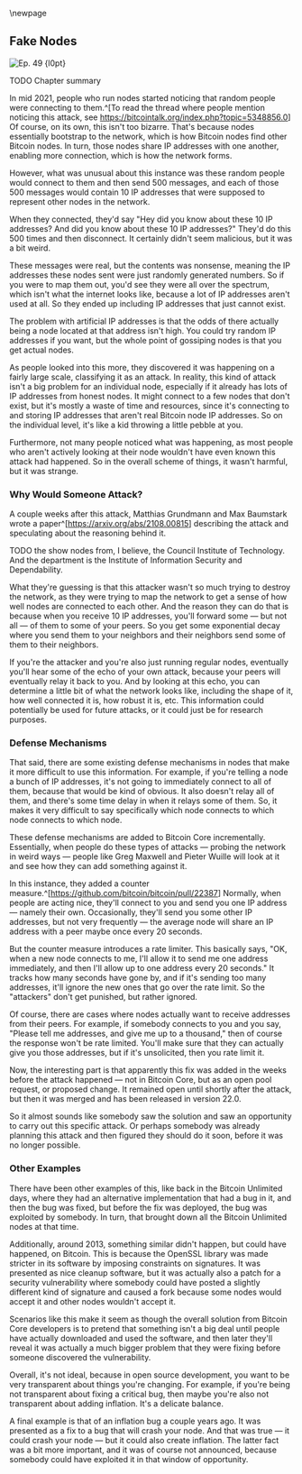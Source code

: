 \newpage
## Fake Nodes


![Ep. 49 {l0pt}](qr/49.png)

TODO Chapter summary

<!--
Chaincode podcast that also covers this attack: https://podcast.chaincode.com/2021/10/26/pieter-wuille-amiti-uttarwar-p2p.html
Explanation of ADDR message: https://developer.bitcoin.org/reference/p2p_networking.html#addr
-->

In mid 2021, people who run nodes started noticing that random people were connecting to them.^[To read the thread where people mention noticing this attack, see <https://bitcointalk.org/index.php?topic=5348856.0>] Of course, on its own, this isn't too bizarre. That's because nodes essentially bootstrap to the network, which is how Bitcoin nodes find other Bitcoin nodes. In turn, those nodes share IP addresses with one another, enabling more connection, which is how the network forms. 

However, what was unusual about this instance was these random people would connect to them and then send 500 messages, and each of those 500 messages would contain 10 IP addresses that were supposed to represent other nodes in the network.

When they connected, they'd say "Hey did you know about these 10 IP addresses? And did you know about these 10 IP addresses?" They'd do this 500 times and then disconnect. It certainly didn't seem malicious, but it was a bit weird.

These messages were real, but the contents was nonsense, meaning the IP addresses these nodes sent were just randomly generated numbers. So if you were to map them out, you'd see they were all over the spectrum, which isn't what the internet looks like, because a lot of IP addresses aren't used at all. So they ended up including IP addresses that just cannot exist.

The problem with artificial IP addresses is that the odds of there actually being a node located at that address isn't high. You could try random IP addresses if you want, but the whole point of gossiping nodes is that you get actual nodes.

As people looked into this more, they discovered it was happening on a fairly large scale, classifying it as an attack. In reality, this kind of attack isn't a big problem for an individual node, especially if it already has lots of IP addresses from honest nodes. It might connect to a few nodes that don't exist, but it's mostly a waste of time and resources, since it's connecting to and storing IP addresses that aren't real Bitcoin node IP addresses. So on the individual level, it's like a kid throwing a little pebble at you.

Furthermore, not many people noticed what was happening, as most people who aren't actively looking at their node wouldn't have even known this attack had happened. So in the overall scheme of things, it wasn't harmful, but it was strange.

### Why Would Someone Attack?

A couple weeks after this attack, Matthias Grundmann and Max Baumstark wrote a paper^[<https://arxiv.org/abs/2108.00815>] describing the attack and speculating about the reasoning behind it.

TODO the show nodes from, I believe, the Council Institute of Technology. And the department is the Institute of Information Security and Dependability. 

What they're guessing is that this attacker wasn't so much trying to destroy the network, as they were trying to map the network to get a sense of how well nodes are connected to each other. And the reason they can do that is because when you receive 10 IP addresses, you'll forward some — but not all — of them to some of your peers. So you get some exponential decay where you send them to your neighbors and their neighbors send some of them to their neighbors.

If you're the attacker and you're also just running regular nodes, eventually you'll hear some of the echo of your own attack, because your peers will eventually relay it back to you. And by looking at this echo, you can determine a little bit of what the network looks like, including the shape of it, how well connected it is, how robust it is, etc. This information could potentially be used for future attacks, or it could just be for research purposes.

### Defense Mechanisms

That said, there are some existing defense mechanisms in nodes that make it more difficult to use this information. For example, if you're telling a node a bunch of IP addresses, it's not going to immediately connect to all of them, because that would be kind of obvious. It also doesn't relay all of them, and there's some time delay in when it relays some of them. So, it makes it very difficult to say specifically which node connects to which node connects to which node.

These defense mechanisms are added to Bitcoin Core incrementally. Essentially, when people do these types of attacks — probing the network in weird ways — people like Greg Maxwell and Pieter Wuille will look at it and see how they can add something against it.

In this instance, they added a counter measure.^[<https://github.com/bitcoin/bitcoin/pull/22387>] Normally, when people are acting nice, they'll connect to you and send you one IP address — namely their own. Occasionally, they'll send you some other IP addresses, but not very frequently — the average node will share an IP address with a peer maybe once every 20 seconds.

But the counter measure introduces a rate limiter. This basically says, "OK, when a new node connects to me, I'll allow it to send me one address immediately, and then I'll allow up to one address every 20 seconds." It tracks how many seconds have gone by, and if it's sending too many addresses, it'll ignore the new ones that go over the rate limit. So the "attackers" don't get punished, but rather ignored.

Of course, there are cases where nodes actually want to receive addresses from their peers. For example, if somebody connects to you and you say, "Please tell me addresses, and give me up to a thousand," then of course the response won't be rate limited. You'll make sure that they can actually give you those addresses, but if it's unsolicited, then you rate limit it.

Now, the interesting part is that apparently this fix was added in the weeks before the attack happened — not in Bitcoin Core, but as an open pool request, or proposed change. It remained open until shortly after the attack, but then it was merged and has been released in version 22.0.

 So it almost sounds like somebody saw the solution and saw an opportunity to carry out this specific attack. Or perhaps somebody was already planning this attack and then figured they should do it soon, before it was no longer possible.

### Other Examples 

There have been other examples of this, like back in the Bitcoin Unlimited days, where they had an alternative implementation that had a bug in it, and then the bug was fixed, but before the fix was deployed, the bug was exploited by somebody. In turn, that brought down all the Bitcoin Unlimited nodes at that time.

Additionally, around 2013, something similar didn't happen, but could have happened, on Bitcoin. This is because the OpenSSL library was made stricter in its software by imposing constraints on signatures. It was presented as nice cleanup software, but it was actually also a patch for a security vulnerability where somebody could have posted a slightly different kind of signature and caused a fork because some nodes would accept it and other nodes wouldn't accept it.

Scenarios like this make it seem as though the overall solution from Bitcoin Core developers is to pretend that something isn't a big deal until people have actually downloaded and used the software, and then later they'll reveal it was actually a much bigger problem that they were fixing before someone discovered the vulnerability.

Overall, it's not ideal, because in open source development, you want to be very transparent about things you're changing. For example, if you're being not transparent about fixing a critical bug, then maybe you're also not transparent about adding inflation. It's a delicate balance.

A final example is that of an inflation bug a couple years ago. It was presented as a fix to a bug that will crash your node. And that was true — it could crash your node — but it could also create inflation. The latter fact was a bit more important, and it was of course not announced, because somebody could have exploited it in that window of opportunity.
